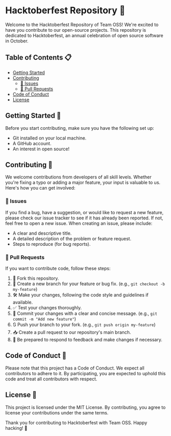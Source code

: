 # Hacktoberfest Repository 🚀

Welcome to the Hacktoberfest Repository of Team OSS! We're excited to have you contribute to our open-source projects. This repository is dedicated to Hacktoberfest, an annual celebration of open source software in October.

## Table of Contents 📋

- [Getting Started](#getting-started)
- [Contributing](#contributing)
  - [🐛 Issues](#issues)
  - [🚀 Pull Requests](#pull-requests)
- [Code of Conduct](#code-of-conduct)
- [License](#license)

## Getting Started 🚀

Before you start contributing, make sure you have the following set up:

- Git installed on your local machine.
- A GitHub account.
- An interest in open source!

## Contributing 🤝

We welcome contributions from developers of all skill levels. Whether you're fixing a typo or adding a major feature, your input is valuable to us. Here's how you can get involved:

### 🐛 Issues

If you find a bug, have a suggestion, or would like to request a new feature, please check our issue tracker to see if it has already been reported. If not, feel free to open a new issue. When creating an issue, please include:

- A clear and descriptive title.
- A detailed description of the problem or feature request.
- Steps to reproduce (for bug reports).

### 🚀 Pull Requests

If you want to contribute code, follow these steps:

1. 🍴 Fork this repository.
2. 🔀 Create a new branch for your feature or bug fix. (e.g., `git checkout -b my-feature`)
3. 🛠️ Make your changes, following the code style and guidelines if available.
4. ✅ Test your changes thoroughly.
5. 💾 Commit your changes with a clear and concise message. (e.g., `git commit -m "Add new feature"`)
6. 🔃 Push your branch to your fork. (e.g., `git push origin my-feature`)
7. 📥 Create a pull request to our repository's main branch.
8. 🔁 Be prepared to respond to feedback and make changes if necessary.

## Code of Conduct 📜

Please note that this project has a Code of Conduct. We expect all contributors to adhere to it. By participating, you are expected to uphold this code and treat all contributors with respect.

## License 📄

This project is licensed under the MIT License. By contributing, you agree to license your contributions under the same terms.

Thank you for contributing to Hacktoberfest with Team OSS. Happy hacking! 🎉
